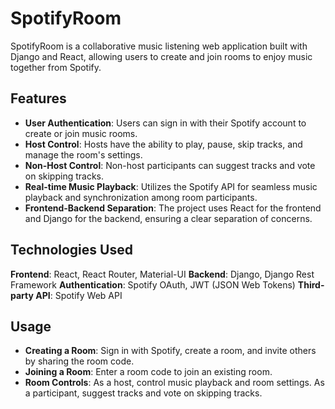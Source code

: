 # SpotifyRoom
SpotifyRoom is a collaborative music listening web application built with Django and React, allowing users to create and join rooms to enjoy music together from Spotify.

## Features
- **User Authentication**: Users can sign in with their Spotify account to create or join music rooms.
- **Host Control**: Hosts have the ability to play, pause, skip tracks, and manage the room's settings.
- **Non-Host Control**: Non-host participants can suggest tracks and vote on skipping tracks.
- **Real-time Music Playback**: Utilizes the Spotify API for seamless music playback and synchronization among room participants.
- **Frontend-Backend Separation**: The project uses React for the frontend and Django for the backend, ensuring a clear separation of concerns.

## Technologies Used
**Frontend**: React, React Router, Material-UI
**Backend**: Django, Django Rest Framework
**Authentication**: Spotify OAuth, JWT (JSON Web Tokens)
**Third-party API**: Spotify Web API


## Usage
- **Creating a Room**: Sign in with Spotify, create a room, and invite others by sharing the room code.
- **Joining a Room**: Enter a room code to join an existing room.
- **Room Controls**: As a host, control music playback and room settings. As a participant, suggest tracks and vote on skipping tracks.
